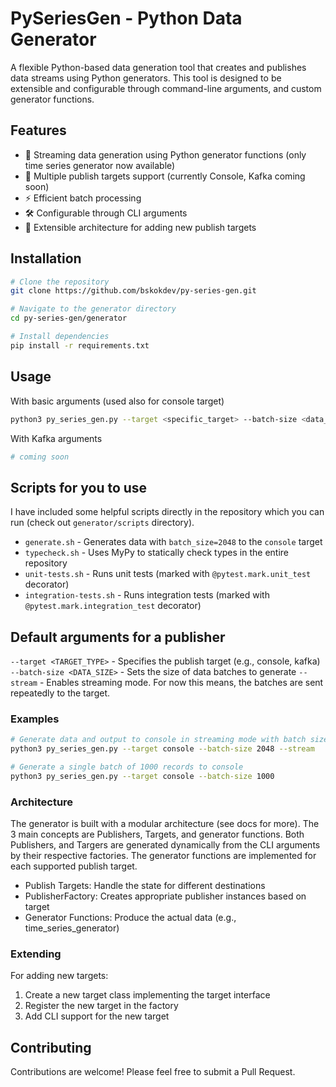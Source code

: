 # PySeriesGen - Python Data Generator
A flexible Python-based data generation tool that creates and publishes data streams using Python generators. This tool is designed to be extensible and configurable through command-line arguments, and custom generator functions.

## Features
- 🔄 Streaming data generation using Python generator functions (only time series generator now available)
- 🎯 Multiple publish targets support (currently Console, Kafka coming soon)
- ⚡ Efficient batch processing
- 🛠️ Configurable through CLI arguments
- 🔌 Extensible architecture for adding new publish targets

## Installation
```bash
# Clone the repository
git clone https://github.com/bskokdev/py-series-gen.git

# Navigate to the generator directory
cd py-series-gen/generator

# Install dependencies
pip install -r requirements.txt
```

## Usage
With basic arguments (used also for console target)
```bash
python3 py_series_gen.py --target <specific_target> --batch-size <data_size> [--stream]
```

With Kafka arguments
```bash
# coming soon
```

## Scripts for you to use
I have included some helpful scripts directly in the repository which you can run (check out `generator/scripts` directory).

- `generate.sh` - Generates data with `batch_size=2048` to the `console` target
- `typecheck.sh` - Uses MyPy to statically check types in the entire repository 
- `unit-tests.sh` - Runs unit tests (marked with `@pytest.mark.unit_test` decorator)
- `integration-tests.sh` - Runs integration tests (marked with `@pytest.mark.integration_test` decorator)

## Default arguments for a publisher
`--target <TARGET_TYPE>` - Specifies the publish target (e.g., console, kafka)
`--batch-size <DATA_SIZE>` - Sets the size of data batches to generate
`--stream` - Enables streaming mode. For now this means, the batches are sent repeatedly to the target.

### Examples
```bash
# Generate data and output to console in streaming mode with batch size of 2048
python3 py_series_gen.py --target console --batch-size 2048 --stream

# Generate a single batch of 1000 records to console
python3 py_series_gen.py --target console --batch-size 1000
```

### Architecture
The generator is built with a modular architecture (see docs for more). The 3 main concepts are Publishers, Targets, and generator functions. Both Publishers, and Targers are generated dynamically from the CLI arguments by their respective factories. The generator functions are implemented for each supported publish target.

- Publish Targets: Handle the state for different destinations
- PublisherFactory: Creates appropriate publisher instances based on target
- Generator Functions: Produce the actual data (e.g., time_series_generator)

### Extending
For adding new targets:
1. Create a new target class implementing the target interface
2. Register the new target in the factory
3. Add CLI support for the new target

## Contributing
Contributions are welcome! Please feel free to submit a Pull Request.